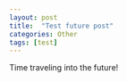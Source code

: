 ```yaml
---
layout: post
title:  "Test future post"
categories: Other
tags: [test]
---
```


Time traveling into the future!